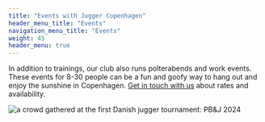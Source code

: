 ```yaml
---
title: "Events with Jugger Copenhagen"
header_menu_title: "Events"
navigation_menu_title: "Events"
weight: 45
header_menu: true
---
```


In addition to trainings, our club also runs polterabends and work events. These events for 8-30 people can be a fun and goofy way to hang out and enjoy the sunshine in Copenhagen. [Get in touch with us](/#contact) about rates and availability.

![a crowd gathered at the first Danish jugger tournament: PB&J 2024](images/crowd.jpg)